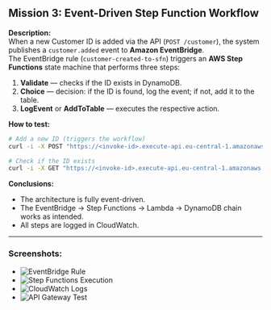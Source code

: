## Mission 3: Event-Driven Step Function Workflow

**Description:**  
When a new Customer ID is added via the API (`POST /customer`), the system publishes a `customer.added` event to **Amazon EventBridge**.  
The EventBridge rule (`customer-created-to-sfn`) triggers an **AWS Step Functions** state machine that performs three steps:
1. **Validate** — checks if the ID exists in DynamoDB.  
2. **Choice** — decision: if the ID is found, log the event; if not, add it to the table.  
3. **LogEvent** or **AddToTable** — executes the respective action.

**How to test:**  
```bash
# Add a new ID (triggers the workflow)
curl -i -X POST "https://<invoke-id>.execute-api.eu-central-1.amazonaws.com/dev/customer"   -H "Content-Type: application/json"   -H "x-api-key: <api_key>"   -d '{"id":"mission3-test-001"}'

# Check if the ID exists
curl -i -X GET "https://<invoke-id>.execute-api.eu-central-1.amazonaws.com/dev/customer?id=mission3-test-001"   -H "x-api-key: <api_key>"
```

**Conclusions:**  
- The architecture is fully event-driven.  
- The EventBridge → Step Functions → Lambda → DynamoDB chain works as intended.  
- All steps are logged in CloudWatch.

---

### Screenshots:
- ![EventBridge Rule](mission3_eventbridge_rule.png)
- ![Step Functions Execution](docs/mission3_stepfunctions_execution.png)
- ![CloudWatch Logs](docs/mission3_cloudwatch_logs.png)
- ![API Gateway Test](docs/mission3_api_gateway_test.png)
